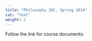 ```yaml
---
title: "Philosophy 20C, Spring 2014"
cat: "text"
weight: 2
---
```

Follow the link for course documents: